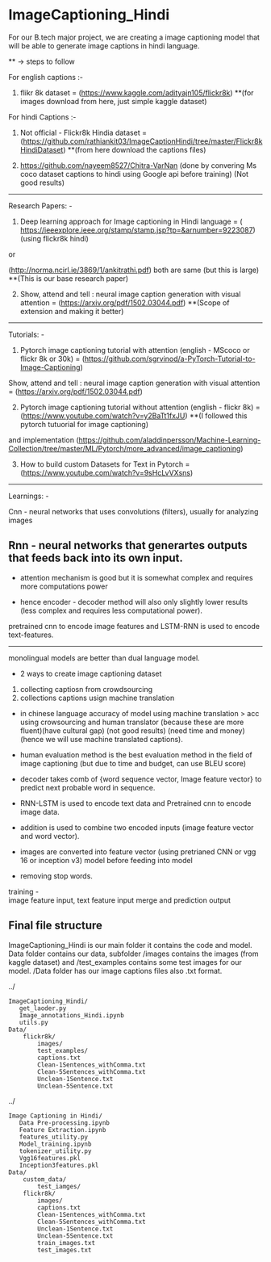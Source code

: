 # ImageCaptioning_Hindi

 For our B.tech major project, we are creating a image captioning model that will be able to generate image captions in hindi language. 

** -> steps to follow

For english captions :-

1. flikr 8k dataset = (<https://www.kaggle.com/adityajn105/flickr8k>)
**(for images download from here, just simple kaggle dataset)

For hindi Captions :-

1. Not official - Flickr8k Hindia dataset = 
(https://github.com/rathiankit03/ImageCaptionHindi/tree/master/Flickr8kHindiDataset)
**(from here download the captions files)


2. https://github.com/nayeem8527/Chitra-VarNan (done by convering Ms coco dataset captions to hindi using Google api before training) (Not good results)

-------------------------------------------------------------------------------------
Research Papers: -

1. Deep learning approach for Image captioning
in Hindi language = ( https://ieeexplore.ieee.org/stamp/stamp.jsp?tp=&arnumber=9223087)  (using flickr8k hindi)

or 

(http://norma.ncirl.ie/3869/1/ankitrathi.pdf) both are same (but this is large)
**(This is our base research paper)

2. Show, attend and tell : neural image caption generation with visual attention = (https://arxiv.org/pdf/1502.03044.pdf)
**(Scope of extension and making it better)

----------------------------------------------------------------------

Tutorials: -

1. Pytorch image captioning tutorial with attention (english - MScoco or flickr 8k or 30k) = 
(https://github.com/sgrvinod/a-PyTorch-Tutorial-to-Image-Captioning)

Show, attend and tell : neural image caption generation with visual attention = (https://arxiv.org/pdf/1502.03044.pdf)

2. Pytorch image captioning tutorial without attention (english - flickr 8k) = (https://www.youtube.com/watch?v=y2BaTt1fxJU)
**(I followed this pytorch tutuorial for image captioning)

and implementation (https://github.com/aladdinpersson/Machine-Learning-Collection/tree/master/ML/Pytorch/more_advanced/image_captioning)

3. How to build custom Datasets for Text in Pytorch = (https://www.youtube.com/watch?v=9sHcLvVXsns)


----------------------------------------------
Learnings: -

Cnn - neural networks that uses convolutions (filters), usually for analyzing images

Rnn - neural networks that generartes outputs that feeds back into its own input.
-------
- attention mechanism is good but it is somewhat complex and requires more computations power

- hence encoder - decoder method will also only slightly lower results (less complex and requires less computational power).

pretrained cnn to encode image features and LSTM-RNN is used to encode text-features.

---------
monolingual models are better than dual language model.

- 2 ways to create image captioning dataset 
1) collecting captiosn from crowdsourcing 
2) collections captions usign machine translation

- in chinese language
accuracy of model using machine translation > acc using crowsourcing and human translator (because these are more fluent)(have cultural gap) (not good results) (need time and money) (hence we will use machine translated captions).

- human evaluation method is the best evaluation method in the field of image captioning (but due to time and budget, can use BLEU score)

- decoder takes comb of {word sequence vector, Image feature vector} to predict next probable word in sequence.

- RNN-LSTM is used to encode text data and Pretrained cnn to encode image data.

- addition is used to combine two encoded inputs (image feature vector and word vector).

- images are converted into feature vector (using pretrianed CNN or vgg 16 or inception v3) model before feeding into model

- removing stop words.

training -	
	image feature input, text feature input
	merge and prediction output

## Final file structure

ImageCaptioning_Hindi is our main folder it contains the code and model.
Data folder contains our data, subfolder /images contains the images (from kaggle dataset) and /test_examples contains some test images for our model.
/Data folder has our image captions files also .txt format.

../

    ImageCaptioning_Hindi/
       get_laoder.py
       Image_annotations_Hindi.ipynb
       utils.py
    Data/
        flickr8k/
            images/
            test_examples/
            captions.txt
            Clean-1Sentences_withComma.txt
            Clean-5Sentences_withComma.txt
            Unclean-1Sentence.txt
            Unclean-5Sentence.txt
            

../

    Image Captioning in Hindi/
       Data Pre-processing.ipynb
       Feature Extraction.ipynb
       features_utility.py
       Model_training.ipynb
       tokenizer_utility.py
       Vgg16features.pkl
       Inception3features.pkl
    Data/
        custom_data/
            test_iamges/
        flickr8k/
            images/
            captions.txt
            Clean-1Sentences_withComma.txt
            Clean-5Sentences_withComma.txt
            Unclean-1Sentence.txt
            Unclean-5Sentence.txt
            train_images.txt
            test_images.txt
            
